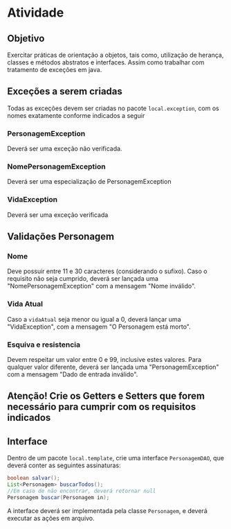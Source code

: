 # Atividade
## Objetivo
Exercitar práticas de orientação a objetos, tais como, utilização de herança, classes e métodos abstratos e interfaces. 
Assim como trabalhar com tratamento de exceções em java.

## Exceções a serem criadas
Todas as exceções devem ser criadas no pacote <code>local.exception</code>, com os nomes
exatamente conforme indicados a seguir
### PersonagemException 
Deverá ser uma exceção não verificada. 
### NomePersonagemException
Deverá ser uma especialização de PersonagemException
### VidaException
Deverá ser uma exceção verificada

## Validações Personagem
### Nome
Deve possuir entre 11 e 30 caracteres (considerando o sufixo). Caso o requisito não seja cumprido, deverá ser lançada uma "NomePersonagemException"
com a mensagem  "Nome inválido". 

### Vida Atual
Caso a <code>vidaAtual</code> seja menor ou igual a 0, deverá lançar uma "VidaException", com 
a mensagem "O Personagem está morto". 

### Esquiva e resistencia
Devem respeitar um valor entre 0 e 99, inclusive estes valores. Para qualquer valor diferente,
deverá ser lançada uma "PersonagemException" com a mensagem "Dado de entrada inválido".

## Atenção! Crie os Getters e Setters que forem necessário para cumprir com os requisitos indicados

## Interface
Dentro de um pacote <code>local.template</code>, crie uma interface <code>PersonagemDAO</code>, que deverá conter as 
seguintes assinaturas:
``` java
boolean salvar();
List<Personagem> buscarTodos();
//Em caso de não encontrar, deverá retornar null
Personagem buscar(Personagem in);
```
A interface deverá ser implementada pela classe <code>Personagem</code>, e deverá executar as ações em arquivo.
